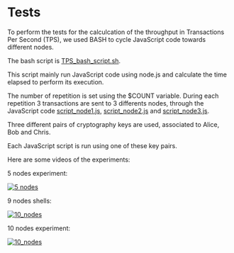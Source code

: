 # Tests

To perform the tests for the calculcation of the throughput in Transactions Per Second (TPS), we used BASH to cycle JavaScript code towards different nodes.


The bash script is [TPS_bash_script.sh](https://github.com/michelescarlato/blockchainETIS/blob/master/tests/TPS_bash_script.sh). 

This script mainly run JavaScript code using node.js and calculate the time elapsed to perform its execution.

The number of repetition is set using the $COUNT variable. During each repetition 3 transactions are sent to 3 differents nodes, through the JavaScript code [script_node1.js](https://github.com/michelescarlato/blockchainETIS/blob/master/tests/script_node1.js),
[script_node2.js](https://github.com/michelescarlato/blockchainETIS/blob/master/tests/script_node2.js) and [script_node3.js](https://github.com/michelescarlato/blockchainETIS/blob/master/tests/script_node3.js).


Three different pairs of cryptography keys are used, associated to Alice, Bob and Chris.


Each JavaScript script is run using one of these key pairs.




Here are some videos of the experiments:

5 nodes experiment:


[![5 nodes](https://youtu.be/iTG-pQst41w)](https://youtu.be/iTG-pQst41w)


9 nodes shells:

[![10_nodes](https://i9.ytimg.com/vi/ygX3ZFwnJD0/mq2.jpg?sqp=CLjpmvgF&rs=AOn4CLD3n-Y-bLRU2ooQYXyo_j1dlEX-Xg)](https://www.youtube.com/watch?v=ygX3ZFwnJD0)



10 nodes experiment:


[![10_nodes](https://i9.ytimg.com/vi/Hq1FEb7H77E/mq1.jpg?sqp=CLTimvgF&rs=AOn4CLBT3zndUJgU9Bmib7Bnp4dDPMqQrQ)](https://youtu.be/Hq1FEb7H77E)


